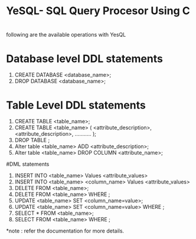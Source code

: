 # YeSQL- SQL Query Procesor Using C
#
following are the available operations with YesQL

# Database level DDL statements
1. CREATE DATABASE <database_name>;
2. DROP DATABASE <database_name>;

# Table Level DDL statements
1. CREATE TABLE <table_name>;
2. CREATE TABLE <table_name> ( <attribute_description>, <attribute_description>, ……….. );
3. DROP TABLE <tablename>;
4. Alter table <table_name> ADD <attribute_description>;
5. Alter table <table_name> DROP COLUMN <attribute_name>;

#DML statements
1. INSERT INTO <table_name> Values <attribute_values>
2. INSERT INTO <table_name> <column_name> Values <attribute_values>
3. DELETE FROM <table_name>;
4. DELETE FROM <table_name> WHERE <condition>;
5. UPDATE <table_name> SET <column_name=value>;
6. UPDATE <table_name> SET <column_name=value> WHERE <condition>;
7. SELECT * FROM <table_name>;
8. SELECT FROM <table_name> WHERE <condition>;

*note : refer the documentation for more details.
